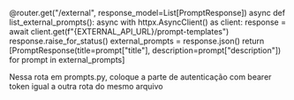 @router.get("/external", response_model=List[PromptResponse])
async def list_external_prompts():
    async with httpx.AsyncClient() as client:
        response = await client.get(f"{EXTERNAL_API_URL}/prompt-templates")
        response.raise_for_status()
        external_prompts = response.json()
        return [PromptResponse(title=prompt["title"], description=prompt["description"]) for prompt in external_prompts]


Nessa rota em prompts.py, coloque a parte de autenticação com bearer token igual a outra rota do mesmo arquivo